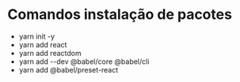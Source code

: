 # Comandos instalação de pacotes
* yarn init -y
* yarn add react
* yarn add reactdom
* yarn add --dev @babel/core @babel/cli
* yarn add @babel/preset-react